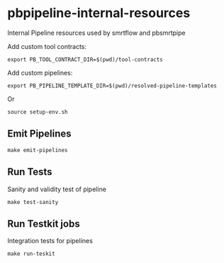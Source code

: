 # pbpipeline-internal-resources

Internal Pipeline resources used by smrtflow and pbsmrtpipe


Add custom tool contracts:

```
export PB_TOOL_CONTRACT_DIR=$(pwd)/tool-contracts
```


Add custom pipelines:

```
export PB_PIPELINE_TEMPLATE_DIR=$(pwd)/resolved-pipeline-templates
```

Or 

```
source setup-env.sh
```

## Emit Pipelines

```
make emit-pipelines
```


## Run Tests


Sanity and validity test of pipeline

```
make test-sanity
```

## Run Testkit jobs 

Integration tests for pipelines

```
make run-teskit
```
